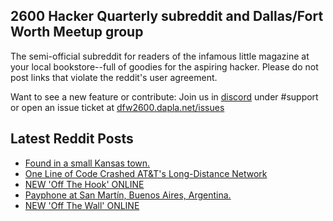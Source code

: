 ## 2600 Hacker Quarterly subreddit and Dallas/Fort Worth Meetup group
The semi-official subreddit for readers of the infamous little magazine at your local bookstore--full of goodies for the aspiring hacker. Please do not post links that violate the reddit's user agreement.

Want to see a new feature or contribute: 
Join us in [discord](https://dfw2600.dapla.net/chat) under #support or open an issue ticket at [dfw2600.dapla.net/issues](https://dfw2600.dapla.net/issues)

## Latest Reddit Posts
<!-- BLOG-POST-LIST:START -->
- [Found in a small Kansas town.](https://www.reddit.com/r/2600/comments/1g9ul49/found_in_a_small_kansas_town/)
- [One Line of Code Crashed AT&T's Long-Distance Network](https://www.reddit.com/r/2600/comments/1g8n6e1/one_line_of_code_crashed_atts_longdistance_network/)
- [NEW 'Off The Hook' ONLINE](https://2600.com/hook/16-10-2024)
- [Payphone at San Martín, Buenos Aires, Argentina.](https://www.reddit.com/r/2600/comments/1g4q48b/payphone_at_san_martín_buenos_aires_argentina/)
- [NEW 'Off The Wall' ONLINE](https://2600.com/wall/15-10-2024)
<!-- BLOG-POST-LIST:END -->
